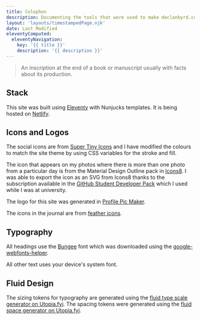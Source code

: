 ```yaml
---
title: Colophon
description: Documenting the tools that were used to make declanbyrd.co.uk.
layout: 'layouts/timestampedPage.njk'
date: Last Modified
eleventyComputed:
  eleventyNavigation:
    key: '{{ title }}'
    description: '{{ description }}'
---
```


<blockquote class="[ callout ]">An inscription at the end of a book or manuscript usually with facts about its production.</blockquote>

## Stack

This site was built using [Eleventy](https://www.11ty.dev/) with Nunjucks templates. It is being hosted on [Netlify](https://www.netlify.com/).

## Icons and Logos

The social icons are from [Super Tiny Icons](https://github.com/edent/SuperTinyIcons) and I have modified the colours to match the site theme by using CSS variables for the stroke and fill.

The icon that appears on my photos where there is more than one photo from a particular day is from the Material Design Outline pack in [Icons8](https://icons8.com/icon/set/photo-video/material-outlined). I was able to export the icon as an SVG from Icons8 thanks to the subscription available in the [GitHub Student Developer Pack](https://education.github.com/pack#icons8) which I used while I was at university.

The logo for this site was generated in [Profile Pic Maker](https://pfpmaker.com/).

The icons in the journal are from [feather icons](https://feathericons.com/).

## Typography

All headings use the [Bungee](https://gwfh.mranftl.com/fonts/bungee?subsets=latin) font which was downloaded using the [google-webfonts-helper](https://gwfh.mranftl.com/fonts).

All other text uses your device's system font.

## Fluid Design

The sizing tokens for typography are generated using the [fluid type scale generator on Utopia.fyi](https://utopia.fyi/type/calculator?c=310,18,1.333,1240,24,1.333,5,2,&s=0.75%7C0.5%7C0.25,1.5%7C2%7C3%7C4%7C6,s-l&g=s,l,xl,12). The spacing tokens were generated using the [fluid space generator on Utopia.fyi](https://utopia.fyi/space/calculator?c=310,18,1.333,1240,24,1.333,5,2,&s=0.75|0.5|0.25,1.5|2|3|4|6,&g=s,l,xl,12).
